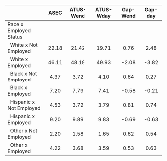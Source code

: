 
|                      |         ASEC |    ATUS-Wend |    ATUS-Wday |     Gap-Wend |      Gap-day |
| -------------------- | :----------: | :----------: | :----------: | :----------: | :----------: |
| Race x Employed Status |              |              |              |              |              |
| &nbsp;&nbsp;White x Not Employed |        22.18 |        21.42 |        19.71 |         0.76 |         2.48 |
| &nbsp;&nbsp;White x Employed |        46.11 |        48.19 |        49.93 |        -2.08 |        -3.82 |
| &nbsp;&nbsp;Black x Not Employed |         4.37 |         3.72 |         4.10 |         0.64 |         0.27 |
| &nbsp;&nbsp;Black x Employed |         7.20 |         7.79 |         7.41 |        -0.58 |        -0.21 |
| &nbsp;&nbsp;Hispanic x Not Employed |         4.53 |         3.72 |         3.79 |         0.81 |         0.74 |
| &nbsp;&nbsp;Hispanic x Employed |         9.20 |         9.89 |         9.83 |        -0.69 |        -0.63 |
| &nbsp;&nbsp;Other x Not Employed |         2.20 |         1.58 |         1.65 |         0.62 |         0.54 |
| &nbsp;&nbsp;Other x Employed |         4.22 |         3.68 |         3.59 |         0.53 |         0.63 |

